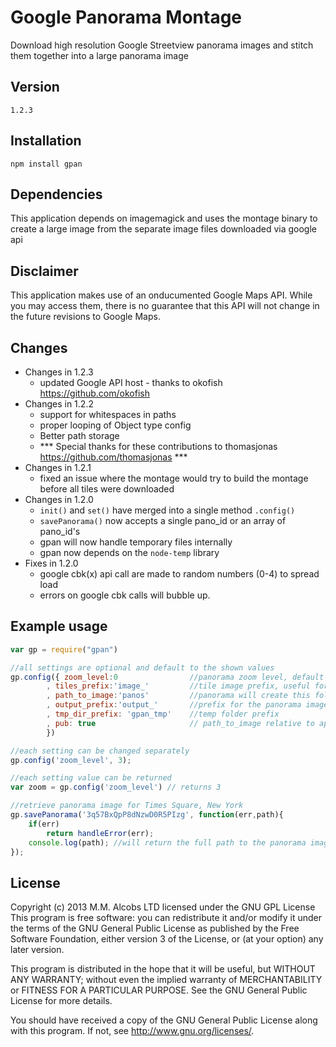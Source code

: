 # Google Panorama Montage

Download high resolution Google Streetview panorama images and stitch them together into a large panorama image

## Version
`1.2.3`

## Installation

`npm install gpan`

## Dependencies

This application depends on imagemagick and uses the montage binary to create a large image
from the separate image files downloaded via google api

## Disclaimer

This application makes use of an onducumented Google Maps API. While you may access them, there is no
guarantee that this API will not change in the future revisions to Google Maps.

## Changes
* Changes in 1.2.3
	* updated Google API host - thanks to okofish https://github.com/okofish 
* Changes in 1.2.2
	* support for whitespaces in paths
	* proper looping of Object type config
	* Better path storage
	* *** Special thanks for these contributions to thomasjonas https://github.com/thomasjonas ***
* Changes in 1.2.1
	* fixed an issue where the montage would try to build the montage before all tiles were downloaded
* Changes in 1.2.0
    * `init()` and `set()` have merged into a single method `.config()`
    * `savePanorama()` now accepts a single pano_id or an array of pano_id's
    * gpan will now handle temporary files internally
    * gpan now depends on the `node-temp` library
* Fixes in 1.2.0
    * google cbk(x) api call are made to random numbers (0-4) to spread load
    * errors on google cbk calls will bubble up.

## Example usage

```js
var gp = require("gpan")

//all settings are optional and default to the shown values
gp.config({ zoom_level:0				//panorama zoom level, default 0
		, tiles_prefix:'image_'			//tile image prefix, useful for montage
		, path_to_image:'panos'			//panorama will create this folder and store the panorama in it
		, output_prefix:'output_'		//prefix for the panorama image
		, tmp_dir_prefix: 'gpan_tmp'	//temp folder prefix
		, pub: true						// path_to_image relative to app root or public folder
		})

//each setting can be changed separately
gp.config('zoom_level', 3);

//each setting value can be returned
var zoom = gp.config('zoom_level') // returns 3

//retrieve panorama image for Times Square, New York
gp.savePanorama('3q57BxQpP8dNzwD0R5PIzg', function(err,path){
	if(err)
		return handleError(err);
	console.log(path); //will return the full path to the panorama image
});
```

## License

Copyright (c) 2013 M.M. Alcobs LTD  licensed under the GNU GPL License
This program is free software: you can redistribute it and/or modify
it under the terms of the GNU General Public License as published by
the Free Software Foundation, either version 3 of the License, or
(at your option) any later version.

This program is distributed in the hope that it will be useful,
but WITHOUT ANY WARRANTY; without even the implied warranty of
MERCHANTABILITY or FITNESS FOR A PARTICULAR PURPOSE.  See the
GNU General Public License for more details.

You should have received a copy of the GNU General Public License
along with this program.  If not, see <http://www.gnu.org/licenses/>.
